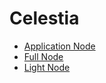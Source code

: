 # Celestia

* [Application Node](https://raw.githubusercontent.com/pumperinho/scripts/main/celestia/celestiaAN.sh)
* [Full Node](https://raw.githubusercontent.com/pumperinho/scripts/main/celestia/celestiaFN.sh)
* [Light Node](https://github.com/pumperinho/scripts/blob/main/celestia/celestiaLN.sh)